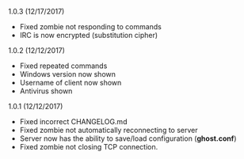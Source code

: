 1.0.3 (12/17/2017)

- Fixed zombie not responding to commands
- IRC is now encrypted (substitution cipher)

1.0.2 (12/12/2017)

- Fixed repeated commands
- Windows version now shown
- Username of client now shown
- Antivirus shown 

1.0.1 (12/12/2017)

- Fixed incorrect CHANGELOG.md
- Fixed zombie not automatically reconnecting to server
- Server now has the ability to save/load configuration (**ghost.conf**)
- Fixed zombie not closing TCP connection.